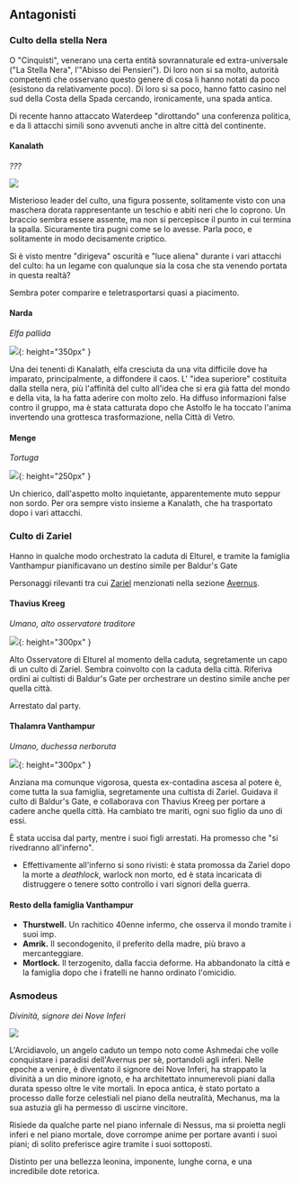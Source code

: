 ## Antagonisti

### Culto della stella Nera

O "Cinquisti", venerano una certa entità sovrannaturale ed extra-universale ("La Stella Nera", l’"Abisso dei Pensieri"). Di loro non si sa molto, autorità competenti che osservano questo genere di cosa li hanno notati da poco (esistono da relativamente poco). Di loro si sa poco, hanno fatto casino nel sud della Costa della Spada cercando, ironicamente, una spada antica.

Di recente hanno attaccato Waterdeep "dirottando" una conferenza politica, e da lì attacchi simili sono avvenuti anche in altre città del continente.

#### Kanalath

*???*

![](https://cdnb.artstation.com/p/assets/images/images/018/544/259/large/carlos-martinez-asset.jpg)

Misterioso leader del culto, una figura possente, solitamente visto con una maschera dorata rappresentante un teschio e abiti neri che lo coprono. Un braccio sembra essere assente, ma non si percepisce il punto in cui termina la spalla. Sicuramente tira pugni come se lo avesse. Parla poco, e solitamente in modo decisamente criptico.

Si è visto mentre "dirigeva" oscurità e "luce aliena" durante i vari attacchi del culto: ha un legame con qualunque sia la cosa che sta venendo portata in questa realtà?

Sembra poter comparire e teletrasportarsi quasi a piacimento.

#### Narda

*Elfa pallida*

![](https://i.imgur.com/ZQuWbsD.jpg){: height="350px" }

Una dei tenenti di Kanalath, elfa cresciuta da una vita difficile dove ha imparato, principalmente, a diffondere il caos. L' "idea superiore" costituita dalla stella nera, più l'affinità del culto all'idea che si era già fatta del mondo e della vita, la ha fatta aderire con molto zelo. Ha diffuso informazioni false contro il gruppo, ma è stata catturata dopo che Astolfo le ha toccato l'anima invertendo una grottesca trasformazione, nella Città di Vetro.

#### Menge

*Tortuga*

![](https://cdnb.artstation.com/p/assets/images/images/028/248/145/large/max-dunbar-krull-concept-02-facepaint-03-resized.jpg){: height="250px" }

Un chierico, dall'aspetto molto inquietante, apparentemente muto seppur non sordo. Per ora sempre visto insieme a Kanalath, che ha trasportato dopo i vari attacchi.


### Culto di Zariel

Hanno in qualche modo orchestrato la caduta di Elturel, e tramite la famiglia Vanthampur pianificavano un destino simile per Baldur's Gate

Personaggi rilevanti tra cui [Zariel](/star/npc/avernus#zariel) menzionati nella sezione [Avernus](/star/npc/avernus).

#### Thavius Kreeg

*Umano, alto osservatore traditore*

![](https://castparty.files.wordpress.com/2021/08/thavius-signing.png){: height="300px" }

Alto Osservatore di Elturel al momento della caduta, segretamente un capo di un culto di Zariel. Sembra coinvolto con la caduta della città. Riferiva ordini ai cultisti di Baldur's Gate per orchestrare un destino simile anche per quella città.

Arrestato dal party.

#### Thalamra Vanthampur

*Umano, duchessa nerboruta*

![](https://5e.tools/img/adventure/BGDIA/022-637000757702239303.png){: height="300px" }

Anziana ma comunque vigorosa, questa ex-contadina ascesa al potere è, come tutta la sua famiglia, segretamente una cultista di Zariel. Guidava il culto di Baldur's Gate, e collaborava con Thavius Kreeg per portare a cadere anche quella città. Ha cambiato tre mariti, ogni suo figlio da uno di essi.

È stata uccisa dal party, mentre i suoi figli arrestati. Ha promesso che "si rivedranno all'inferno".

- Effettivamente all'inferno si sono rivisti: è stata promossa da Zariel dopo la morte a *deathlock*, warlock non morto, ed è stata incaricata di distruggere o tenere sotto controllo i vari signori della guerra.

#### Resto della famiglia Vanthampur

- **Thurstwell.** Un rachitico 40enne infermo, che osserva il mondo tramite i suoi imp.
- **Amrik.** Il secondogenito, il preferito della madre, più bravo a mercanteggiare.
- **Mortlock.** Il terzogenito, dalla faccia deforme. Ha abbandonato la città e la famiglia dopo che i fratelli ne hanno ordinato l'omicidio.

### Asmodeus

*Divinità, signore dei Nove Inferi*

![](https://pbs.twimg.com/media/EerMRvtXYAAsz4B?format=png&name=medium)

L'Arcidiavolo, un angelo caduto un tempo noto come Ashmedai che volle conquistare i paradisi dell'Avernus per sè, portandoli agli inferi. Nelle epoche a venire, è diventato il signore dei Nove Inferi, ha strappato la divinità a un dio minore ignoto, e ha architettato innumerevoli piani dalla durata spesso oltre le vite mortali. In epoca antica, è stato portato a processo dalle forze celestiali nel piano della neutralità, Mechanus, ma la sua astuzia gli ha permesso di uscirne vincitore.

Risiede da qualche parte nel piano infernale di Nessus, ma si proietta negli inferi e nel piano mortale, dove corrompe anime per portare avanti i suoi piani; di solito preferisce agire tramite i suoi sottoposti. 

Distinto per una bellezza leonina, imponente, lunghe corna, e una incredibile dote retorica.